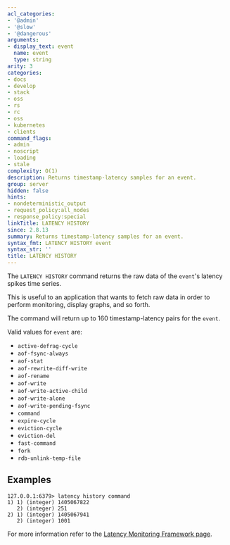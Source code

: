 ```yaml
---
acl_categories:
- '@admin'
- '@slow'
- '@dangerous'
arguments:
- display_text: event
  name: event
  type: string
arity: 3
categories:
- docs
- develop
- stack
- oss
- rs
- rc
- oss
- kubernetes
- clients
command_flags:
- admin
- noscript
- loading
- stale
complexity: O(1)
description: Returns timestamp-latency samples for an event.
group: server
hidden: false
hints:
- nondeterministic_output
- request_policy:all_nodes
- response_policy:special
linkTitle: LATENCY HISTORY
since: 2.8.13
summary: Returns timestamp-latency samples for an event.
syntax_fmt: LATENCY HISTORY event
syntax_str: ''
title: LATENCY HISTORY
---
```

The `LATENCY HISTORY` command returns the raw data of the `event`'s latency spikes time series.

This is useful to an application that wants to fetch raw data in order to perform monitoring, display graphs, and so forth.

The command will return up to 160 timestamp-latency pairs for the `event`.

Valid values for `event` are:
* `active-defrag-cycle`
* `aof-fsync-always`
* `aof-stat`
* `aof-rewrite-diff-write`
* `aof-rename`
* `aof-write`
* `aof-write-active-child`
* `aof-write-alone`
* `aof-write-pending-fsync`
* `command`
* `expire-cycle`
* `eviction-cycle`
* `eviction-del`
* `fast-command`
* `fork`
* `rdb-unlink-temp-file`

## Examples

```
127.0.0.1:6379> latency history command
1) 1) (integer) 1405067822
   2) (integer) 251
2) 1) (integer) 1405067941
   2) (integer) 1001
```

For more information refer to the [Latency Monitoring Framework page][lm].

[lm]: /topics/latency-monitor
